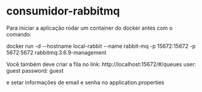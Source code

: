 # consumidor-rabbitmq

Para iniciar a aplicação rodar um container do docker antes com o comando:

docker run -d --hostname local-rabbit --name rabbit-mq -p 15672:15672 -p 5672:5672 rabbitmq:3.6.9-management

Você também deve criar a fila no link: http://localhost:15672/#/queues
user: guest
password: guest

e setar informações de email e senha no application.properties
